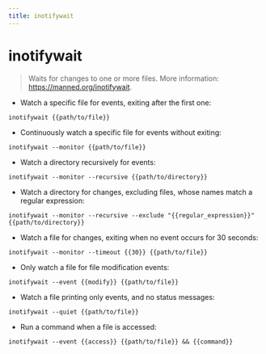 ```yaml
---
title: inotifywait
---
```

# inotifywait

> Waits for changes to one or more files.
> More information: <https://manned.org/inotifywait>.

- Watch a specific file for events, exiting after the first one:

`inotifywait {{path/to/file}}`

- Continuously watch a specific file for events without exiting:

`inotifywait --monitor {{path/to/file}}`

- Watch a directory recursively for events:

`inotifywait --monitor --recursive {{path/to/directory}}`

- Watch a directory for changes, excluding files, whose names match a regular expression:

`inotifywait --monitor --recursive --exclude "{{regular_expression}}" {{path/to/directory}}`

- Watch a file for changes, exiting when no event occurs for 30 seconds:

`inotifywait --monitor --timeout {{30}} {{path/to/file}}`

- Only watch a file for file modification events:

`inotifywait --event {{modify}} {{path/to/file}}`

- Watch a file printing only events, and no status messages:

`inotifywait --quiet {{path/to/file}}`

- Run a command when a file is accessed:

`inotifywait --event {{access}} {{path/to/file}} && {{command}}`
